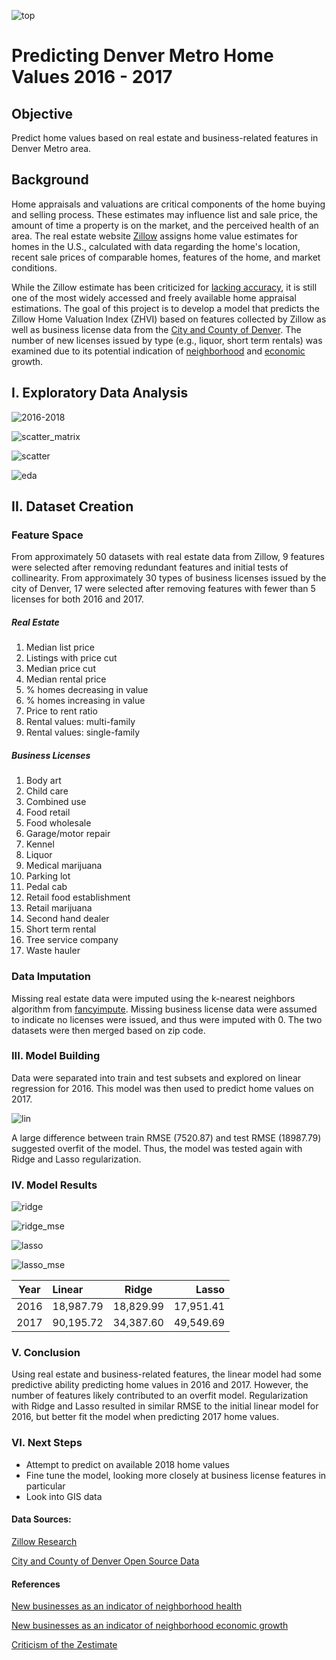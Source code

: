 ![top](http://leads.perfectstormnow.com/image/site/304/partner-588932c21a6f0.jpg)
# Predicting Denver Metro Home Values 2016 - 2017

## Objective
Predict home values based on real estate and business-related features in Denver Metro area.

## Background
Home appraisals and valuations are critical components of the home buying and selling process. These estimates may influence list and sale price, the amount of time a property is on the market, and the perceived health of an area. The real estate website [Zillow](https://www.zillow.com) assigns home value estimates for homes in the U.S., calculated with data regarding the home's location, recent sale prices of comparable homes, features of the home, and market conditions.

While the Zillow estimate has been criticized for [lacking accuracy](https://www.washingtonpost.com/news/where-we-live/wp/2014/06/10/how-accurate-is-zillows-zestimate-not-very-says-one-washington-area-agent/?noredirect=on&utm_term=.ac4b2039e5f1), it is still one of the most widely accessed and freely available home appraisal estimations. The goal of this project is to develop a model that predicts the Zillow Home Valuation Index (ZHVI) based on features collected by Zillow as well as business license data from the [City and County of Denver](https://www.denvergov.org/opendata/search?tag=business%20licenses). The number of new licenses issued by type (e.g., liquor, short term rentals) was examined due to its potential indication of [neighborhood]("https://www.stlouisfed.org/~/media/Files/PDFs/Community-Development/Research-Reports/NeighborhoodCharacteristics.pdf?la=en") and [economic]("https://www.citylab.com/life/2015/11/the-connection-between-vibrant-neighborhoods-and-economic-growth/417714/") growth.

## I. Exploratory Data Analysis
![2016-2018](https://github.com/michellesklee/analytic_capstone/blob/master/images/ZHVI2016-2018.png)

![scatter_matrix](https://github.com/michellesklee/analytic_capstone/blob/master/images/scatter_matrix_2016.png)

![scatter](https://github.com/michellesklee/analytic_capstone/blob/master/images/eda_scatter.png)

![eda](https://github.com/michellesklee/analytic_capstone/blob/master/images/value_over_year.png)

## II. Dataset Creation

### Feature Space
From approximately 50 datasets with real estate data from Zillow, 9 features were selected after removing redundant features and initial tests of collinearity. From approximately 30 types of business licenses issued by the city of Denver, 17 were selected after removing features with fewer than 5 licenses for both 2016 and 2017.

##### Real Estate
1. Median list price
2. Listings with price cut
3. Median price cut
4. Median rental price
5. % homes decreasing in value
6. % homes increasing in value
7. Price to rent ratio
8. Rental values: multi-family
9. Rental values: single-family

##### Business Licenses
1. Body art
2. Child care
3. Combined use
4. Food retail
5. Food wholesale
6. Garage/motor repair
7. Kennel
8. Liquor
9. Medical marijuana
10. Parking lot
11. Pedal cab
12. Retail food establishment
13. Retail marijuana
14. Second hand dealer
15. Short term rental
16. Tree service company
17. Waste hauler

### Data Imputation
Missing real estate data were imputed using the k-nearest neighbors algorithm from [fancyimpute](https://github.com/iskandr/fancyimpute).
Missing business license data were assumed to indicate no licenses were issued, and thus were imputed with 0.
The two datasets were then merged based on zip code.

### III. Model Building
Data were separated into train and test subsets and explored on linear regression for 2016. This model was then used to predict home values on 2017.

![lin](https://github.com/michellesklee/analytic_capstone/blob/master/images/linear-models.png)

A large difference between train RMSE (7520.87) and test RMSE (18987.79) suggested overfit of the model. Thus, the model was tested again with Ridge  and Lasso regularization.

### IV. Model Results

![ridge](https://github.com/michellesklee/analytic_capstone/blob/master/images/ridge-models.png)

![ridge_mse](https://github.com/michellesklee/analytic_capstone/blob/master/images/ridge_alphas.png)

![lasso](https://github.com/michellesklee/analytic_capstone/blob/master/images/lasso-models.png)

![lasso_mse](https://github.com/michellesklee/analytic_capstone/blob/master/images/lasso_alphas.png)


| Year        | Linear | Ridge           | Lasso  |
| ------------- |:---|:-------------:| -----:|
| 2016     | 18,987.79| 18,829.99 | 17,951.41 |
| 2017     | 90,195.72| 34,387.60      |   49,549.69 |

### V. Conclusion
Using real estate and business-related features, the linear model had some predictive ability predicting home values in 2016 and 2017. However, the number of features likely contributed to an overfit model. Regularization with Ridge and Lasso resulted in similar RMSE to the initial linear model for 2016, but better fit the model when predicting 2017 home values.


### VI. Next Steps
- Attempt to predict on available 2018 home values
- Fine tune the model, looking more closely at business license features in particular
- Look into GIS data


#### Data Sources:
[Zillow Research](https://www.zillow.com/research/data/)

[City and County of Denver Open Source Data](https://www.denvergov.org/opendata/)

#### References
[New businesses as an indicator of neighborhood health](https://www.stlouisfed.org/~/media/Files/PDFs/Community-Development/Research-Reports/NeighborhoodCharacteristics.pdf?la=en)

[New businesses as an indicator of neighborhood economic growth](https://www.citylab.com/life/2015/11/the-connection-between-vibrant-neighborhoods-and-economic-growth/417714/)

[Criticism of the Zestimate](https://www.washingtonpost.com/news/where-we-live/wp/2014/06/10/how-accurate-is-zillows-zestimate-not-very-says-one-washington-area-agent/?noredirect=on&utm_term=.ac4b2039e5f1)
